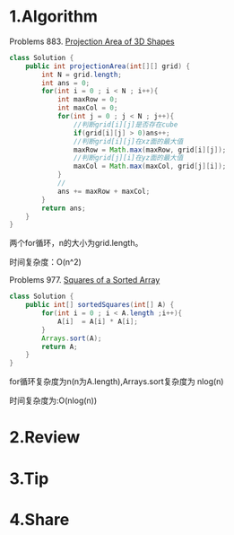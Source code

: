 # 1.Algorithm

Problems 883. [Projection Area of 3D Shapes](https://leetcode.com/problems/projection-area-of-3d-shapes/)

```java
class Solution {
    public int projectionArea(int[][] grid) {
        int N = grid.length;
        int ans = 0;
        for(int i = 0 ; i < N ; i++){
            int maxRow = 0;
            int maxCol = 0;
            for(int j = 0 ; j < N ; j++){
                //判断grid[i][j]是否存在cube
                if(grid[i][j] > 0)ans++;
                //判断grid[i][j]在xz面的最大值
                maxRow = Math.max(maxRow, grid[i][j]);
                //判断grid[j][i]在yz面的最大值
                maxCol = Math.max(maxCol, grid[j][i]);
            }
         	//
            ans += maxRow + maxCol;
        }
        return ans;
    }
}
```

两个for循环，n的大小为grid.length。

时间复杂度：O(n^2)



Problems 977. [Squares of a Sorted Array](https://leetcode.com/problems/squares-of-a-sorted-array/)

```java
class Solution {
    public int[] sortedSquares(int[] A) {
        for(int i = 0 ; i < A.length ;i++){
            A[i]  = A[i] * A[i];
        }
        Arrays.sort(A);
        return A;
    }
}
```

for循环复杂度为n(n为A.length),Arrays.sort复杂度为 nlog(n)

时间复杂度为:O(nlog(n))







# 2.Review


# 3.Tip


# 4.Share